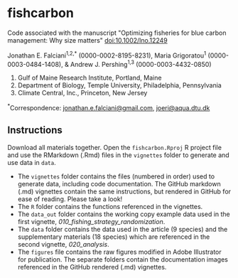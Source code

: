 # fishcarbon
Code associated with the manuscript "Optimizing fisheries for blue carbon management: Why size matters"
[doi:10.1002/lno.12249](https://aslopubs.onlinelibrary.wiley.com/doi/10.1002/lno.12249 "Blue carbon offisheries: why size matters")

Jonathan E. Falciani<sup>1,2,*</sup> (0000-0002-8195-8231), Maria Grigoratou<sup>1</sup> (0000-0003-0484-1408), & Andrew J. Pershing<sup>1,3</sup> (0000-0003-4432-0850)

1. Gulf of Maine Research Institute, Portland, Maine
2. Department of Biology, Temple University, Philadelphia, Pennsylvania
3. Climate Central, Inc., Princeton, New Jersey

<sup>*</sup>Correspondence: jonathan.e.falciani@gmail.com, joeri@aqua.dtu.dk

## Instructions

Download all materials together. Open the `fishcarbon.Rproj` R project file and use the RMarkdown (.Rmd) files in the `vignettes` folder to generate and use data in `data`.

+ The `vignettes` folder contains the files (numbered in order) used to generate data, including code documentation. The GitHub markdown (.md) vignettes contain the same instructions, but rendered in GitHub for ease of reading. Please take a look!
+ The `R` folder contains the functions referenced in the vignettes.
+ The `data_out` folder contains the working copy example data used in the first vignette, *010_fishing_strategy_randomization*.
+ The `data` folder contains the data used in the article (9 species) and the supplementary materials (18 species) which are referenced in the second vignette, *020_analysis*.
+ The `figures` file contains the raw figures modified in Adobe Illustrator for publication. The separate folders contain the documentation images referenced in the GitHub rendered (.md) vignettes.
